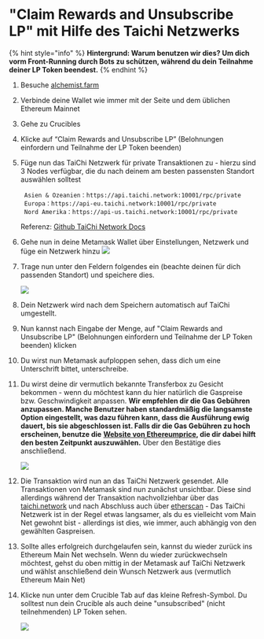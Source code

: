 # "Claim Rewards and Unsubscribe LP" mit Hilfe des Taichi Netzwerks

{% hint style="info" %}
**Hintergrund: Warum benutzen wir dies? Um dich vorm Front-Running durch Bots zu schützen, während du dein Teilnahme deiner LP Token beendest.**
{% endhint %}

1. Besuche [alchemist.farm](https://alchemist.farm/)
2. Verbinde deine Wallet wie immer mit der Seite und dem üblichen Ethereum Mainnet
3. Gehe zu Crucibles 
4. Klicke auf “Claim Rewards and Unsubscribe LP” \(Belohnungen einfordern und Teilnahme der LP Token beenden\)
5. Füge nun das TaiChi Netzwerk für private Transaktionen zu - hierzu sind 3 Nodes verfügbar, die du nach deinem am besten passensten Standort auswählen solltest

   ```text
    Asien & Ozeanien：https://api.taichi.network:10001/rpc/private
    Europa：https://api-eu.taichi.network:10001/rpc/private
    Nord Amerika：https://api-us.taichi.network:10001/rpc/private
   ```

   Referenz: [Github TaiChi Network Docs](https://github.com/Taichi-Network/docs/blob/master/sendPriveteTx_tutorial.md)

6. Gehe nun in deine Metamask Wallet über Einstellungen, Netzwerk und füge ein Netzwerk hinzu ![](https://i.imgur.com/G80Q1bt.png)
7. Trage nun unter den Feldern folgendes ein \(beachte deinen für dich passenden Standort\) und speichere dies.

   ![](https://i.imgur.com/kfNHbfh.png)

8. Dein Netzwerk wird nach dem Speichern automatisch auf TaiChi umgestellt. 
9. Nun kannst nach Eingabe der Menge, auf "Claim Rewards and Unsubscribe LP" \(Belohnungen einfordern und Teilnahme der LP Token beenden\) klicken 
10. Du wirst nun Metamask aufploppen sehen, dass dich um eine Unterschrift bittet, unterschreibe.
11. Du wirst deine dir vermutlich bekannte Transferbox zu Gesicht bekommen - wenn du möchtest kann du hier natürlich die Gaspreise bzw. Geschwindigkeit anpassen. **Wir empfehlen dir die Gas Gebühren anzupassen. Manche Benutzer haben standardmäßig die langsamste Option eingestellt, was dazu führen kann, dass die Ausführung ewig dauert, bis sie abgeschlossen ist. Falls dir die Gas Gebühren zu hoch erscheinen, benutze die** [**Website von Ethereumprice**](https://ethereumprice.org/gas/)**, die dir dabei hilft den besten Zeitpunkt auszuwählen.** Über den Bestätige dies anschließend.

    ![](https://i.imgur.com/1bVoTVI.png)

12. Die Transaktion wird nun an das TaiChi Netzwerk gesendet. Alle Transaktionen von Metamask sind nun zunächst unsichtbar. Diese sind allerdings während der Transaktion nachvollziehbar über das [taichi.network](https://taichi.network/) und nach Abschluss auch über [etherscan](https://etherscan.io/) - Das TaiChi Netzwerk ist in der Regel etwas langsamer, als du es vielleicht vom Main Net gewohnt bist - allerdings ist dies, wie immer, auch abhängig von den gewählten Gaspreisen.
13. Sollte alles erfolgreich durchgelaufen sein, kannst du wieder zurück ins Ethereum Main Net wechseln. Wenn du wieder zurückwechseln möchtest, gehst du oben mittig in der Metamask auf TaiChi Netzwerk und wählst anschließend dein Wunsch Netzwerk aus \(vermutlich Ethereum Main Net\)
14. Klicke nun unter dem Crucible Tab auf das kleine Refresh-Symbol. Du solltest nun dein Crucible als auch deine "unsubscribed" \(nicht teilnehmenden\) LP Token sehen.

    ![](https://i.imgur.com/tNy1Yug.png)

